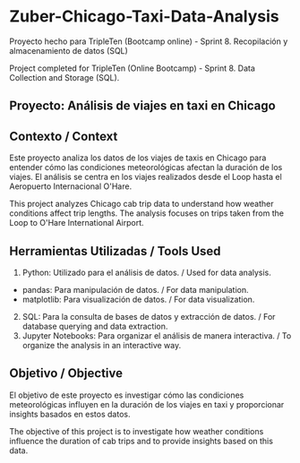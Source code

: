 # Zuber-Chicago-Taxi-Data-Analysis

Proyecto hecho para TripleTen (Bootcamp online) - Sprint 8. Recopilación y almacenamiento de datos (SQL) 

Project completed for TripleTen (Online Bootcamp) - Sprint 8. Data Collection and Storage (SQL).

## Proyecto: Análisis de viajes en taxi en Chicago

## Contexto / Context
Este proyecto analiza los datos de los viajes de taxis en Chicago para entender cómo las condiciones meteorológicas afectan la duración de los viajes. El análisis se centra en los viajes realizados desde el Loop hasta el Aeropuerto Internacional O'Hare.

This project analyzes Chicago cab trip data to understand how weather conditions affect trip lengths. The analysis focuses on trips taken from the Loop to O'Hare International Airport.

## Herramientas Utilizadas / Tools Used
1. Python: Utilizado para el análisis de datos. / Used for data analysis.
  - pandas: Para manipulación de datos. / For data manipulation.
  - matplotlib: Para visualización de datos. / For data visualization.
2. SQL: Para la consulta de bases de datos y extracción de datos. / For database querying and data extraction.
3. Jupyter Notebooks: Para organizar el análisis de manera interactiva. / To organize the analysis in an interactive way.

## Objetivo / Objective
El objetivo de este proyecto es investigar cómo las condiciones meteorológicas influyen en la duración de los viajes en taxi y proporcionar insights basados en estos datos.

The objective of this project is to investigate how weather conditions influence the duration of cab trips and to provide insights based on this data.
